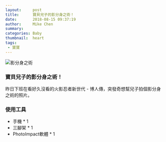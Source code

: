 ```yaml
---
layout:     post
title:      寶貝兒子的影分身之術！
date:       2018-08-15 09:37:19
author:     Mike Chen
summary:    
categories: Baby
thumbnail:  heart
tags:
 - 寶寶
---
```


![影分身之術](https://i.imgur.com/4noMkms.jpg)

### 寶貝兒子的影分身之術！
昨日下班在看好久沒看的火影忍者新世代 - 博人傳，突發奇想幫兒子拍個影分身之術的照片。

### 使用工具
* 手機 * 1
* 三腳架 * 1
* PhotoImpact軟體 * 1